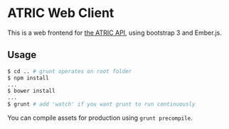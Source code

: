 # ATRIC Web Client

This is a web frontend for [the ATRIC API][1], using bootstrap 3 and Ember.js.

[1]: ../server/

## Usage

```sh
$ cd .. # grunt operates on root folder
$ npm install
...
$ bower install
...
$ grunt # add 'watch' if you want grunt to run continuously
```

You can compile assets for production using `grunt precompile`.
